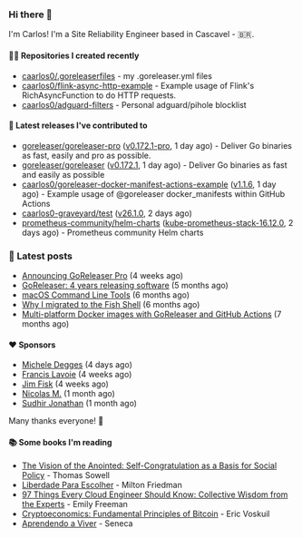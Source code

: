 ### Hi there 👋

I'm Carlos! I'm a Site Reliability Engineer based in Cascavel - 🇧🇷.

#### 👨‍💻 Repositories I created recently
- [caarlos0/.goreleaserfiles](https://github.com/caarlos0/.goreleaserfiles) - my .goreleaser.yml files
- [caarlos0/flink-async-http-example](https://github.com/caarlos0/flink-async-http-example) - Example usage of Flink&#39;s RichAsyncFunction to do HTTP requests.
- [caarlos0/adguard-filters](https://github.com/caarlos0/adguard-filters) - Personal adguard/pihole blocklist

#### 🚀 Latest releases I've contributed to


- [goreleaser/goreleaser-pro](https://github.com/goreleaser/goreleaser-pro) ([v0.172.1-pro](https://github.com/goreleaser/goreleaser-pro/releases/tag/v0.172.1-pro), 1 day ago) - Deliver Go binaries as fast, easily and pro as possible.
- [goreleaser/goreleaser](https://github.com/goreleaser/goreleaser) ([v0.172.1](https://github.com/goreleaser/goreleaser/releases/tag/v0.172.1), 1 day ago) - Deliver Go binaries as fast and easily as possible
- [caarlos0/goreleaser-docker-manifest-actions-example](https://github.com/caarlos0/goreleaser-docker-manifest-actions-example) ([v1.1.6](https://github.com/caarlos0/goreleaser-docker-manifest-actions-example/releases/tag/v1.1.6), 1 day ago) - Example usage of @goreleaser docker_manifests within GitHub Actions
- [caarlos0-graveyard/test](https://github.com/caarlos0-graveyard/test) ([v26.1.0](https://github.com/caarlos0-graveyard/test/releases/tag/v26.1.0), 2 days ago)
- [prometheus-community/helm-charts](https://github.com/prometheus-community/helm-charts) ([kube-prometheus-stack-16.12.0](https://github.com/prometheus-community/helm-charts/releases/tag/kube-prometheus-stack-16.12.0), 2 days ago) - Prometheus community Helm charts

### 📄 Latest posts
- [Announcing GoReleaser Pro](https://carlosbecker.com/posts/goreleaser-pro/) (4 weeks ago)
- [GoReleaser: 4 years releasing software](https://carlosbecker.com/posts/goreleaser-4-years/) (5 months ago)
- [macOS Command Line Tools](https://carlosbecker.com/posts/xcode-select/) (6 months ago)
- [Why I migrated to the Fish Shell](https://carlosbecker.com/posts/fish/) (6 months ago)
- [Multi-platform Docker images with GoReleaser and GitHub Actions](https://carlosbecker.com/posts/multi-platform-docker-images-goreleaser-gh-actions/) (7 months ago)

#### ❤️ Sponsors
- [Michele Degges](https://github.com/mdeggies) (4 days ago)
- [Francis Lavoie](https://github.com/francislavoie) (4 weeks ago)
- [Jim Fisk](https://github.com/jimafisk) (4 weeks ago)
- [Nicolas M.](https://github.com/penguwin) (1 month ago)
- [Sudhir Jonathan](https://github.com/sudhirj) (1 month ago)

Many thanks everyone! 🙏

#### 📚 Some books I'm reading
- [The Vision of the Anointed: Self-Congratulation as a Basis for Social Policy](https://www.goodreads.com/book/show/3044.The_Vision_of_the_Anointed) - Thomas Sowell
- [Liberdade Para Escolher](https://www.goodreads.com/book/show/17238591-liberdade-para-escolher) - Milton Friedman
- [97 Things Every Cloud Engineer Should Know: Collective Wisdom from the Experts](https://www.goodreads.com/book/show/53483754-97-things-every-cloud-engineer-should-know) - Emily Freeman
- [Cryptoeconomics: Fundamental Principles of Bitcoin](https://www.goodreads.com/book/show/56919322-cryptoeconomics) - Eric Voskuil
- [Aprendendo a Viver](https://www.goodreads.com/book/show/28219486-aprendendo-a-viver) - Seneca
